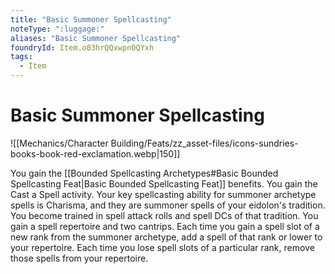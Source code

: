 ```yaml
---
title: "Basic Summoner Spellcasting"
noteType: ":luggage:"
aliases: "Basic Summoner Spellcasting"
foundryId: Item.o03hrQQxwpnOQYxh
tags:
  - Item
---
```


# Basic Summoner Spellcasting
![[Mechanics/Character Building/Feats/zz_asset-files/icons-sundries-books-book-red-exclamation.webp|150]]

You gain the [[Bounded Spellcasting Archetypes#Basic Bounded Spellcasting Feat|Basic Bounded Spellcasting Feat]] benefits. You gain the Cast a Spell activity. Your key spellcasting ability for summoner archetype spells is Charisma, and they are summoner spells of your eidolon's tradition. You become trained in spell attack rolls and spell DCs of that tradition. You gain a spell repertoire and two cantrips. Each time you gain a spell slot of a new rank from the summoner archetype, add a spell of that rank or lower to your repertoire. Each time you lose spell slots of a particular rank, remove those spells from your repertoire.
